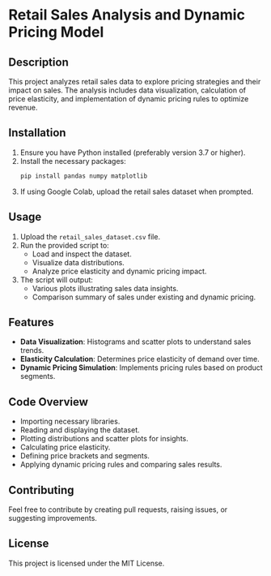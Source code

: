 # Retail Sales Analysis and Dynamic Pricing Model

## Description
This project analyzes retail sales data to explore pricing strategies and their impact on sales. The analysis includes data visualization, calculation of price elasticity, and implementation of dynamic pricing rules to optimize revenue.

## Installation
1. Ensure you have Python installed (preferably version 3.7 or higher).
2. Install the necessary packages:
    ```bash
    pip install pandas numpy matplotlib
    ```
3. If using Google Colab, upload the retail sales dataset when prompted.

## Usage
1. Upload the `retail_sales_dataset.csv` file.
2. Run the provided script to:
    - Load and inspect the dataset.
    - Visualize data distributions.
    - Analyze price elasticity and dynamic pricing impact.
3. The script will output:
    - Various plots illustrating sales data insights.
    - Comparison summary of sales under existing and dynamic pricing.

## Features
- **Data Visualization**: Histograms and scatter plots to understand sales trends.
- **Elasticity Calculation**: Determines price elasticity of demand over time.
- **Dynamic Pricing Simulation**: Implements pricing rules based on product segments.

## Code Overview
- Importing necessary libraries.
- Reading and displaying the dataset.
- Plotting distributions and scatter plots for insights.
- Calculating price elasticity.
- Defining price brackets and segments.
- Applying dynamic pricing rules and comparing sales results.

## Contributing
Feel free to contribute by creating pull requests, raising issues, or suggesting improvements.

## License
This project is licensed under the MIT License.

